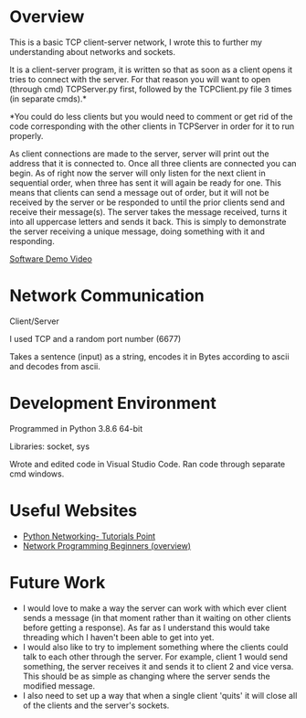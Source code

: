 # Overview

This is a basic TCP client-server network, I wrote this to further my understanding about networks and sockets. 

It is a client-server program, it is written so that as soon as a client opens it tries to connect with the server. For that reason you will want to open (through cmd) TCPServer.py first, followed by the TCPClient.py file 3 times (in separate cmds).* 

*You could do less clients but you would need to comment or get rid of the code corresponding with the other clients in TCPServer in order for it to run properly.

As client connections are made to the server, server will print out the address that it is connected to. Once all three clients are connected you can begin. As of right now the server will only listen for the next client in sequential order, when three has sent it will again be ready for one. This means that clients can send a message out of order, but it will not be received by the server or be responded to until the prior clients send and receive their message(s). The server takes the message received, turns it into all uppercase letters and sends it back. This is simply to demonstrate the server receiving a unique message, doing something with it and responding. 


[Software Demo Video](https://www.youtube.com/watch?v=Jr3EuGpEOOo)

# Network Communication

Client/Server 

I used TCP and a random port number (6677)

Takes a sentence (input) as a string, encodes it in Bytes according to ascii and decodes from ascii.

# Development Environment

Programmed in Python 3.8.6 64-bit

Libraries: socket, sys

Wrote and edited code in Visual Studio Code.
Ran code through separate cmd windows.

# Useful Websites

* [Python Networking- Tutorials Point](https://www.tutorialspoint.com/python/python_networking.htm)
* [Network Programming Beginners (overview)](https://internalpointers.com/post/network-programming-beginners-overview)


# Future Work

* I would love to make a way the server can work with which ever client sends a message (in that moment rather than it waiting on other clients before getting a response). As far as I understand this would take threading which I haven't been able to get into yet. 
* I would also like to try to implement something where the clients could talk to each other through the server. For example, client 1 would send something, the server receives it and sends it to client 2 and vice versa. This should be as simple as changing where the server sends the modified message.
* I also need to set up a way that when a single client 'quits' it will close all of the clients and the server's sockets.
